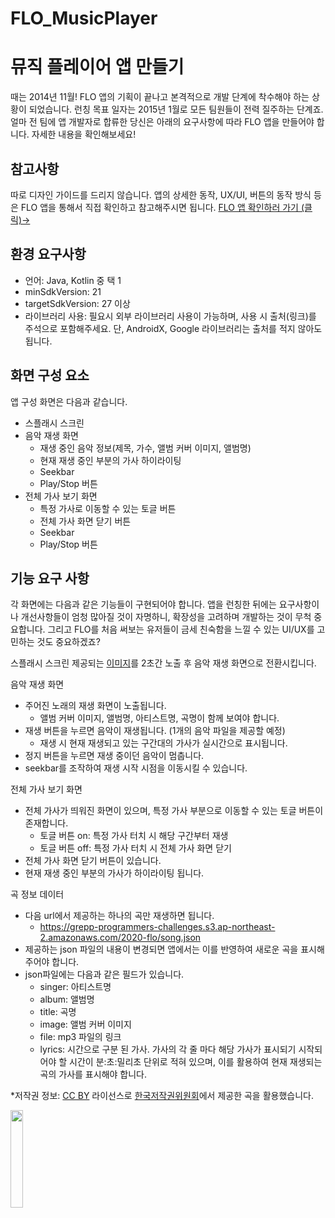# FLO_MusicPlayer

# 뮤직 플레이어 앱 만들기
때는 2014년 11월! FLO 앱의 기획이 끝나고 본격적으로 개발 단계에 착수해야 하는 상황이 되었습니다. 런칭 목표 일자는 2015년 1월로 모든 팀원들이 전력 질주하는 단계죠. 얼마 전 팀에 앱 개발자로 합류한 당신은 아래의 요구사항에 따라 FLO 앱을 만들어야 합니다. 자세한 내용을 확인해보세요!

## 참고사항
따로 디자인 가이드를 드리지 않습니다. 앱의 상세한 동작, UX/UI, 버튼의 동작 방식 등은 FLO 앱을 통해서 직접 확인하고 참고해주시면 됩니다. [FLO 앱 확인하러 가기 (클릭)→](https://www.music-flo.com/)

## 환경 요구사항
- 언어: Java, Kotlin 중 택 1
- minSdkVersion: 21
- targetSdkVersion: 27 이상
- 라이브러리 사용: 필요시 외부 라이브러리 사용이 가능하며, 사용 시 출처(링크)를 주석으로 포함해주세요. 단, AndroidX, Google 라이브러리는 출처를 적지 않아도 됩니다.

## 화면 구성 요소
앱 구성 화면은 다음과 같습니다.

- 스플래시 스크린
- 음악 재생 화면
  - 재생 중인 음악 정보(제목, 가수, 앨범 커버 이미지, 앨범명)
  - 현재 재생 중인 부분의 가사 하이라이팅
  - Seekbar
  - Play/Stop 버튼
- 전체 가사 보기 화면
  - 특정 가사로 이동할 수 있는 토글 버튼
  - 전체 가사 화면 닫기 버튼
  - Seekbar
  - Play/Stop 버튼

## 기능 요구 사항
각 화면에는 다음과 같은 기능들이 구현되어야 합니다. 앱을 런칭한 뒤에는 요구사항이나 개선사항들이 엄청 많아질 것이 자명하니, 확장성을 고려하며 개발하는 것이 무척 중요합니다. 그리고 FLO를 처음 써보는 유저들이 금세 친숙함을 느낄 수 있는 UI/UX를 고민하는 것도 중요하겠죠?

스플래시 스크린
제공되는 [이미지](https://grepp-cloudfront.s3.ap-northeast-2.amazonaws.com/programmers_imgs/competition-imgs/2020-Flo-challenge/FLO_Splash-Img3x(1242x2688).png)를 2초간 노출 후 음악 재생 화면으로 전환시킵니다.

음악 재생 화면
- 주어진 노래의 재생 화면이 노출됩니다.
  - 앨범 커버 이미지, 앨범명, 아티스트명, 곡명이 함께 보여야 합니다.
- 재생 버튼을 누르면 음악이 재생됩니다. (1개의 음악 파일을 제공할 예정)
  - 재생 시 현재 재생되고 있는 구간대의 가사가 실시간으로 표시됩니다.
- 정지 버튼을 누르면 재생 중이던 음악이 멈춥니다.
- seekbar를 조작하여 재생 시작 시점을 이동시킬 수 있습니다.

전체 가사 보기 화면
- 전체 가사가 띄워진 화면이 있으며, 특정 가사 부분으로 이동할 수 있는 토글 버튼이 존재합니다.
  - 토글 버튼 on: 특정 가사 터치 시 해당 구간부터 재생
  - 토글 버튼 off: 특정 가사 터치 시 전체 가사 화면 닫기
- 전체 가사 화면 닫기 버튼이 있습니다.
- 현재 재생 중인 부분의 가사가 하이라이팅 됩니다.

곡 정보 데이터
- 다음 url에서 제공하는 하나의 곡만 재생하면 됩니다.
  - https://grepp-programmers-challenges.s3.ap-northeast-2.amazonaws.com/2020-flo/song.json
- 제공하는 json 파일의 내용이 변경되면 앱에서는 이를 반영하여 새로운 곡을 표시해 주어야 합니다.
- json파일에는 다음과 같은 필드가 있습니다.
  - singer: 아티스트명
  - album: 앨범명
  - title: 곡명
  - image: 앨범 커버 이미지
  - file: mp3 파일의 링크
  - lyrics: 시간으로 구분 된 가사. 가사의 각 줄 마다 해당 가사가 표시되기 시작되어야 할 시간이 분:초:밀리초 단위로 적혀 있으며, 이를 활용하여 현재 재생되는 곡의 가사를 표시해야 합니다.

*저작권 정보:
[CC BY](https://creativecommons.org/licenses/by/4.0/deed.ko) 라이선스로 [한국저작권위원회](https://gongu.copyright.or.kr/gongu/wrt/wrt/view.do?wrtSn=13238027&menuNo=200020)에서 제공한 곡을 활용했습니다.


<img src="https://user-images.githubusercontent.com/52240990/94803712-ae079b80-0424-11eb-8887-e7e5c975e976.png" width="20%">
